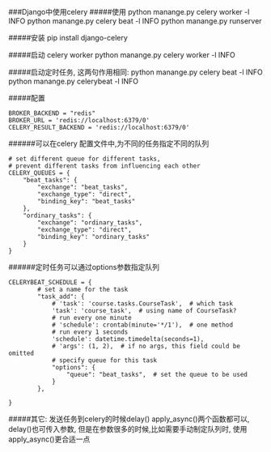 ###Django中使用celery
#####使用
python manange.py celery worker -l INFO
python manange.py celery beat -l INFO
python manange.py runserver

#####安装
pip install django-celery

#####启动 celery worker
python manange.py celery worker -l INFO

#####启动定时任务, 这两句作用相同:
python manange.py celery beat -l INFO
python manange.py celerybeat -l INFO

#####配置
```
BROKER_BACKEND = "redis"
BROKER_URL = 'redis://localhost:6379/0'
CELERY_RESULT_BACKEND = 'redis://localhost:6379/0'

```

######可以在celery 配置文件中,为不同的任务指定不同的队列
```
# set different queue for different tasks,
# prevent different tasks from influencing each other
CELERY_QUEUES = {
    "beat_tasks": {
        "exchange": "beat_tasks",
        "exchange_type": "direct",
        "binding_key": "beat_tasks"
    },
    "ordinary_tasks": {
        "exchange": "ordinary_tasks",
        "exchange_type": "direct",
        "binding_key": "ordinary_tasks"
    }
}
```
######定时任务可以通过options参数指定队列
```
CELERYBEAT_SCHEDULE = {
        # set a name for the task
        "task_add": {
            # 'task': 'course.tasks.CourseTask',  # which task
            'task': 'course_task',  # using name of CourseTask?
            # run every one minute
            # 'schedule': crontab(minute='*/1'),  # one method
            # run every 1 seconds
            'schedule': datetime.timedelta(seconds=1),
            # 'args': (1, 2),  # if no args, this field could be omitted
            # specify queue for this task
            "options": {
                "queue": "beat_tasks",  # set the queue to be used
            }
        },

}
```
#####其它:
发送任务到celery的时候delay() apply_async()两个函数都可以, delay()也可传入参数, 但是在参数很多的时候,比如需要手动制定队列时, 使用apply_async()更合适一点